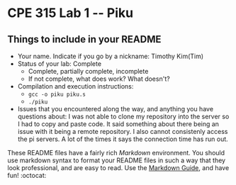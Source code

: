 # CPE 315 Lab 1 -- Piku

## Things to include in your README

* Your name. Indicate if you go by a nickname: Timothy Kim(Tim)
* Status of your lab: Complete
  * Complete, partially complete, incomplete
  * If not complete, what does work? What doesn't?
* Compilation and execution instructions:
  * `gcc -o piku piku.s`
  * `./piku`
* Issues that you encountered along the way, and anything you have questions about: I was not able to clone my repository into the server so I had to copy and paste code. It said something about there being an issue with it being a remote repository. I also cannot consistenly access the pi servers. A lot of the times it says the connection time has run out.


These README files have a fairly rich _Markdown_ environment. You should use
markdown syntax to format your README files in such a way that they look
professional, and are easy to read. Use the 
[Markdown Guide](https://guides.github.com/features/mastering-markdown/), and
have fun! :octocat:

